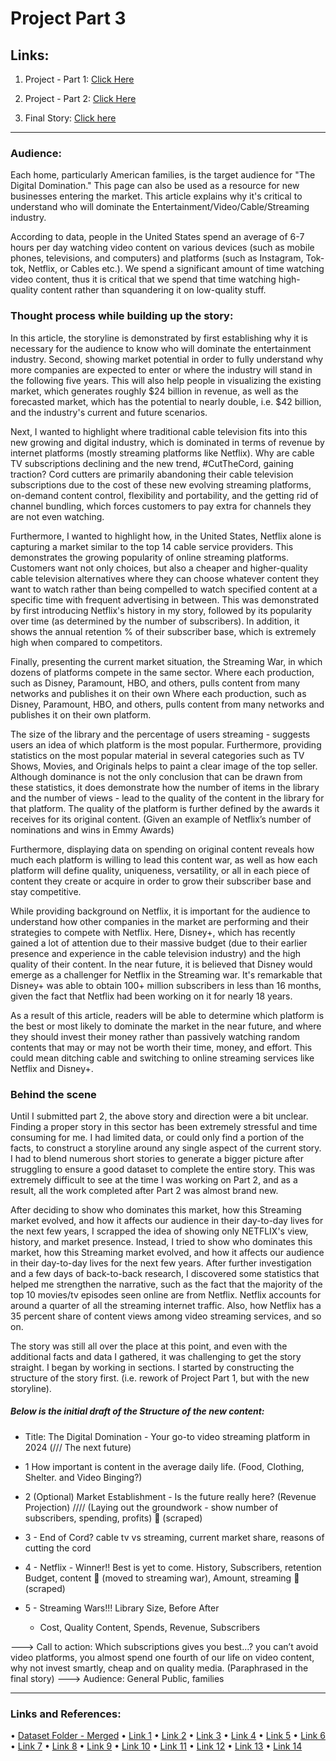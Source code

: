# Project Part 3

## Links:
1) Project - Part 1: [Click Here](/ProjectPart1.md)

2) Project - Part 2: [Click Here](/ProjectPart2.md)

3) Final Story: [Click here](https://carnegiemellon.shorthandstories.com/the-digital-domination/index.html)

--------------------------------------------------------------------------------------------

### Audience:

Each home, particularly American families, is the target audience for "The Digital Domination." This page can also be used as a resource for new businesses entering the market. This article explains why it's critical to understand who will dominate the Entertainment/Video/Cable/Streaming industry.

According to data, people in the United States spend an average of 6-7 hours per day watching video content on various devices (such as mobile phones, televisions, and computers) and platforms (such as Instagram, Tok-tok, Netflix, or Cables etc.). We spend a significant amount of time watching video content, thus it is critical that we spend that time watching high-quality content rather than squandering it on low-quality stuff.

### Thought process while building up the story:
In this article, the storyline is demonstrated by first establishing why it is necessary for the audience to know who will dominate the entertainment industry. Second, showing market potential in order to fully understand why more companies are expected to enter or where the industry will stand in the following five years. This will also help people in visualizing the existing market, which generates roughly $24 billion in revenue, as well as the forecasted market, which has the potential to nearly double, i.e. $42 billion, and the industry's current and future scenarios.

Next, I wanted to highlight where traditional cable television fits into this new growing and digital industry, which is dominated in terms of revenue by internet platforms (mostly streaming platforms like Netflix). Why are cable TV subscriptions declining and the new trend, #CutTheCord, gaining traction? Cord cutters are primarily abandoning their cable television subscriptions due to the cost of these new evolving streaming platforms, on-demand content control, flexibility and portability, and the getting rid of channel bundling, which forces customers to pay extra for channels they are not even watching.

Furthermore, I wanted to highlight how, in the United States, Netflix alone is capturing a market similar to the top 14 cable service providers. This demonstrates the growing popularity of online streaming platforms. Customers want not only choices, but also a cheaper and higher-quality cable television alternatives where they can choose whatever content they want to watch rather than being compelled to watch specified content at a specific time with frequent advertising in between. This was demonstrated by first introducing Netflix's history in my story, followed by its popularity over time (as determined by the number of subscribers). In addition, it shows the annual retention % of their subscriber base, which is extremely high when compared to competitors.

Finally, presenting the current market situation, the Streaming War, in which dozens of platforms compete in the same sector. Where each production, such as Disney, Paramount, HBO, and others, pulls content from many networks and publishes it on their own Where each production, such as Disney, Paramount, HBO, and others, pulls content from many networks and publishes it on their own platform.

The size of the library and the percentage of users streaming - suggests users an idea of which platform is the most popular. Furthermore, providing statistics on the most popular material in several categories such as TV Shows, Movies, and Originals helps to paint a clear image of the top seller. Although dominance is not the only conclusion that can be drawn from these statistics, it does demonstrate how the number of items in the library and the number of views - lead to the quality of the content in the library for that platform. The quality of the platform is further defined by the awards it receives for its original content. (Given an example of Netflix’s number of nominations and wins in Emmy Awards)

Furthermore, displaying data on spending on original content reveals how much each platform is willing to lead this content war, as well as how each platform will define quality, uniqueness, versatility, or all in each piece of content they create or acquire in order to grow their subscriber base and stay competitive.

While providing background on Netflix, it is important for the audience to understand how other companies in the market are performing and their strategies to compete with Netflix. Here, Disney+, which has recently gained a lot of attention due to their massive budget (due to their earlier presence and experience in the cable television industry) and the high quality of their content. In the near future, it is believed that Disney would emerge as a challenger for Netflix in the Streaming war. It's remarkable that Disney+ was able to obtain 100+ million subscribers in less than 16 months, given the fact that Netflix had been working on it for nearly 18 years.

As a result of this article, readers will be able to determine which platform is the best or most likely to dominate the market in the near future, and where they should invest their money rather than passively watching random contents that may or may not be worth their time, money, and effort. This could mean ditching cable and switching to online streaming services like Netflix and Disney+.

### Behind the scene
Until I submitted part 2, the above story and direction were a bit unclear. Finding a proper story in this sector has been extremely stressful and time consuming for me. I had limited data, or could only find a portion of the facts, to construct a storyline around any single aspect of the current story. I had to blend numerous short stories to generate a bigger picture after struggling to ensure a good dataset to complete the entire story. This was extremely difficult to see at the time I was working on Part 2, and as a result, all the work completed after Part 2 was almost brand new.

After deciding to show who dominates this market, how this Streaming market evolved, and how it affects our audience in their day-to-day lives for the next few years, I scrapped the idea of showing only NETFLIX's view, history, and market presence. Instead, I tried to show who dominates this market, how this Streaming market evolved, and how it affects our audience in their day-to-day lives for the next few years. After further investigation and a few days of back-to-back research, I discovered some statistics that helped me strengthen the narrative, such as the fact that the majority of the top 10 movies/tv episodes seen online are from Netflix. Netflix accounts for around a quarter of all the streaming internet traffic. Also, how Netflix has a 35 percent share of content views among video streaming services, and so on.

The story was still all over the place at this point, and even with the additional facts and data I gathered, it was challenging to get the story straight. I began by working in sections. I started by constructing the structure of the story first. (i.e. rework of Project Part 1, but with the new storyline).

##### Below is the initial draft of the Structure of the new content:
- Title: The Digital Domination - Your go-to video streaming platform in 2024 (/// The next future)
- 1 How important is content in the average daily life.
(Food, Clothing, Shelter. and Video Binging?)
- 2 (Optional) Market Establishment - Is the future really here?
(Revenue Projection) 
//// (Laying out the groundwork - show number of subscribers, spending, profits)  (scraped)
- 3 - End of Cord?
cable tv vs streaming, current market share, reasons of cutting the cord

- 4 - Netflix - Winner!! Best is yet to come.
History, Subscribers, retention
Budget, content  (moved to streaming war),
Amount, streaming  (scraped)

- 5 - Streaming Wars!!!
Library Size, Before After
  - Cost, Quality Content, Spends, Revenue, Subscribers

---> Call to action: Which subscriptions gives you best...?
you can’t avoid video platforms, you almost spend one fourth of our life on video content, why not invest smartly, cheap and on quality media. (Paraphrased in the final story)
---> Audience: General Public, families



--------------------------------------------------------------------------------------------
### Links and References:
• [Dataset Folder - Merged](https://drive.google.com/drive/folders/1qeDAjOWvkMXeAV5bklUTtyoR9FG_2A3o?usp=sharing)
•	[Link 1](https://www.internetadvisor.com/netflix-facts-statistics)
•	[Link 2](https://www.latimes.com/entertainment-arts/business/story/2021-03-18/streaming-milestone-global-subscriptions-passed-1-billion-last-year-mpa-theme-report)
•	[Link 3](https://variety.com/2020/tv/news/cable-tv-decline-streaming-cord-cutting-1234710007/)
•	[Link 4](https://www.emarketer.com/content/us-time-spent-with-media-2021-update)
•	[Link 5](https://www.comparitech.com/tv-streaming/screen-time-statistics/ )
•	[Link 6](https://www.statista.com/chart/25381/tv-consumption-in-the-us-by-channel/)
•	[Link 7](https://www.businessofapps.com/data/video-streaming-app-market/)
•	[Link 8](https://www.businessofapps.com/data/netflix-statistics/)
•	[Link 9](https://www.comparitech.com/blog/vpn-privacy/netflix-statistics-facts-figures/)
•	[Link 10](https://secondmeasure.com/datapoints/streaming-services-grow-fifty-percent-covid-19/)
•	[Link 11](https://backlinko.com/netflix-users#how-many-subscribers-does-netflix-have)
•	[Link 12](https://backlinko.com/netflix-users)
•	[Link 13](https://www.broadbandsearch.net/blog/cord-cutting-statistics)
•	[Link 14](https://drive.google.com/drive/folders/1qeDAjOWvkMXeAV5bklUTtyoR9FG_2A3o?usp=sharing)
